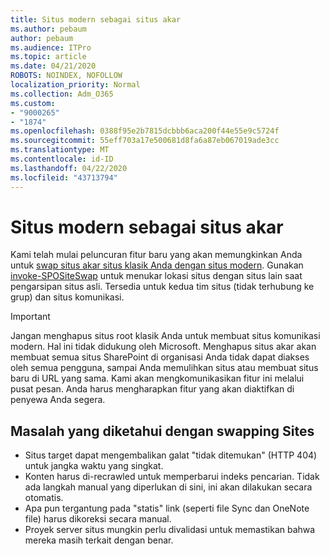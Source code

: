 ```yaml
---
title: Situs modern sebagai situs akar
ms.author: pebaum
author: pebaum
ms.audience: ITPro
ms.topic: article
ms.date: 04/21/2020
ROBOTS: NOINDEX, NOFOLLOW
localization_priority: Normal
ms.collection: Adm_O365
ms.custom:
- "9000265"
- "1874"
ms.openlocfilehash: 0388f95e2b7815dcbbb6aca200f44e55e9c5724f
ms.sourcegitcommit: 55eff703a17e500681d8fa6a87eb067019ade3cc
ms.translationtype: MT
ms.contentlocale: id-ID
ms.lasthandoff: 04/22/2020
ms.locfileid: "43713794"
---
```

# <a name="modern-site-as-root-site"></a>Situs modern sebagai situs akar

Kami telah mulai peluncuran fitur baru yang akan memungkinkan Anda untuk [swap situs akar situs klasik Anda dengan situs modern](https://docs.microsoft.com/sharepoint/modern-root-site). Gunakan [invoke-SPOSiteSwap](https://docs.microsoft.com/powershell/module/sharepoint-online/invoke-spositeswap?view=sharepoint-ps) untuk menukar lokasi situs dengan situs lain saat pengarsipan situs asli. Tersedia untuk kedua tim situs (tidak terhubung ke grup) dan situs komunikasi.

>[!Important]
> Jangan menghapus situs root klasik Anda untuk membuat situs komunikasi modern. Hal ini tidak didukung oleh Microsoft. Menghapus situs akar akan membuat semua situs SharePoint di organisasi Anda tidak dapat diakses oleh semua pengguna, sampai Anda memulihkan situs atau membuat situs baru di URL yang sama. Kami akan mengkomunikasikan fitur ini melalui pusat pesan. Anda harus mengharapkan fitur yang akan diaktifkan di penyewa Anda segera.

## <a name="known-issues-with-swapping-sites"></a>Masalah yang diketahui dengan swapping Sites
- Situs target dapat mengembalikan galat "tidak ditemukan" (HTTP 404) untuk jangka waktu yang singkat.
- Konten harus di-recrawled untuk memperbarui indeks pencarian. Tidak ada langkah manual yang diperlukan di sini, ini akan dilakukan secara otomatis.
- Apa pun tergantung pada "statis" link (seperti file Sync dan OneNote file) harus dikoreksi secara manual.
- Proyek server situs mungkin perlu divalidasi untuk memastikan bahwa mereka masih terkait dengan benar. 
